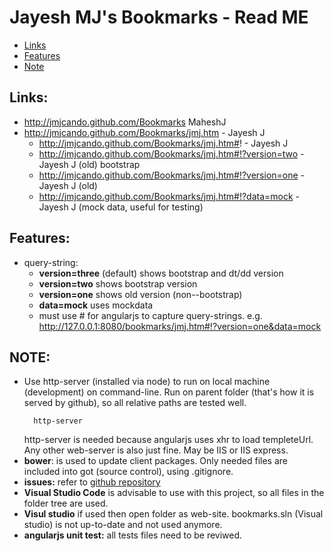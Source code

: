 # Jayesh MJ's Bookmarks - Read ME
  - [Links](#links)
  - [Features](#features)
  - [Note](#note)

## Links:
- http://jmjcando.github.com/Bookmarks  MaheshJ  
- http://jmjcando.github.com/Bookmarks/jmj.htm  - Jayesh J  
  - http://jmjcando.github.com/Bookmarks/jmj.htm#!  - Jayesh J
  - http://jmjcando.github.com/Bookmarks/jmj.htm#!?version=two  - Jayesh J (old) bootstrap
  - http://jmjcando.github.com/Bookmarks/jmj.htm#!?version=one  - Jayesh J (old)
  - http://jmjcando.github.com/Bookmarks/jmj.htm#!?data=mock  - Jayesh J (mock data, useful for testing)


## Features:
- query-string:  
  - **version=three** (default) shows bootstrap and dt/dd version
  - **version=two** shows bootstrap version
  - **version=one** shows old version (non--bootstrap)
  - **data=mock** uses mockdata
  - must use # for angularjs to capture query-strings. e.g. http://127.0.0.1:8080/bookmarks/jmj.htm#!?version=one&data=mock

## NOTE:
- Use http-server (installed via node) to run on local machine (development) on command-line.
Run on parent folder (that's how it is served by github), so all relative paths are tested well.
    ```
      http-server
    ```
    http-server is needed because angularjs uses xhr to load templeteUrl. Any other web-server is also just fine. May be IIS or IIS express.
- **bower**: is used to update client packages.  Only needed files are included into got (source control), using .gitignore.
- **issues:** refer to [github repository](https://github.com/jmjcando/bookmarks/issues)
- **Visual Studio Code** is advisable to use with this project, so all files in the folder tree are used. 
- **Visul studio** if used then open folder as web-site. bookmarks.sln (Visual studio) is not up-to-date and not used anymore. 
- **angularjs unit test:** all tests files need to be reviwed.

